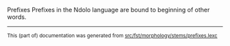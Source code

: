 Prefixes
Prefixes in the Ndolo language are bound to beginning of other words.

* * *

<small>This (part of) documentation was generated from [src/fst/morphology/stems/prefixes.lexc](https://github.com/giellalt/lang-ndl/blob/main/src/fst/morphology/stems/prefixes.lexc)</small>
